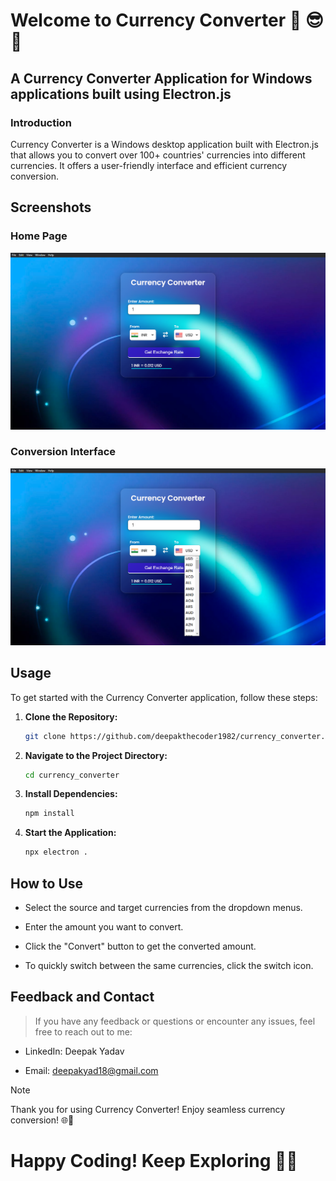 # Welcome to Currency Converter 🚀 😎 💸

## A Currency Converter Application for Windows applications built using Electron.js

### Introduction

Currency Converter is a Windows desktop application built with Electron.js that allows you to convert over 100+ countries' currencies into different currencies. It offers a user-friendly interface and efficient currency conversion.

## Screenshots

### Home Page
![Home Page](image.png)

### Conversion Interface
![Conversion Interface](image-1.png)

## Usage

To get started with the Currency Converter application, follow these steps:

1. **Clone the Repository:**

   ```bash
   git clone https://github.com/deepakthecoder1982/currency_converter.git

2. **Navigate to the Project Directory:**

   ```bash
   cd currency_converter

3. **Install Dependencies:**

   ```bash
   npm install
   
3. **Start the Application:**

   ```bash
   npx electron .

## How to Use ##
- Select the source and target currencies from the dropdown menus.
* Enter the amount you want to convert.
+ Click the "Convert" button to get the converted amount.
- To quickly switch between the same currencies, click the switch icon.

## Feedback and Contact ##
> If you have any feedback or questions or encounter any issues, feel free to reach out to me:
+ LinkedIn: Deepak Yadav
* Email: deepakyad18@gmail.com
  
> [!NOTE]
> Thank you for using Currency Converter! Enjoy seamless currency conversion! 🌐💱

# Happy Coding! Keep Exploring 🎉😎

